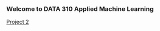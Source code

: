 ### Welcome to DATA 310 Applied Machine Learning

[Project 2](https://colab.research.google.com/drive/1MjUUVjeRXhj7VajaqdkHjpwnYJiRWZj0?usp=sharing)
